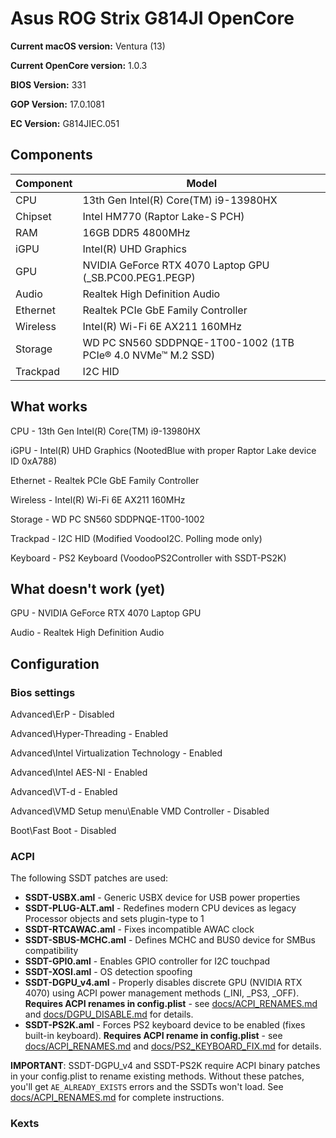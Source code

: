 # Asus ROG Strix G814JI OpenCore

**Current macOS version:** Ventura (13)

**Current OpenCore version:** 1.0.3

**BIOS Version:** 331

**GOP Version:** 17.0.1081

**EC Version:** G814JIEC.051

## Components

| **Component** | **Model**                                                   |
| ------------- | ----------------------------------------------------------- |
| CPU           | 13th Gen Intel(R) Core(TM) i9-13980HX                       |
| Chipset       | Intel HM770 (Raptor Lake-S PCH)                             |
| RAM           | 16GB DDR5 4800MHz                                           |
| iGPU          | Intel(R) UHD Graphics                                       |
| GPU           | NVIDIA GeForce RTX 4070 Laptop GPU (\_SB.PC00.PEG1.PEGP)                         |
| Audio         | Realtek High Definition Audio                               |
| Ethernet      | Realtek PCIe GbE Family Controller                          |
| Wireless      | Intel(R) Wi-Fi 6E AX211 160MHz                              |
| Storage       | WD PC SN560 SDDPNQE-1T00-1002 (1TB PCIe® 4.0 NVMe™ M.2 SSD) |
| Trackpad      | I2C HID                                                     |

## What works

CPU	- 13th Gen Intel(R) Core(TM) i9-13980HX

iGPU - Intel(R) UHD Graphics (NootedBlue with proper Raptor Lake device ID 0xA788)

Ethernet - Realtek PCIe GbE Family Controller

Wireless - Intel(R) Wi-Fi 6E AX211 160MHz

Storage - WD PC SN560 SDDPNQE-1T00-1002

Trackpad - I2C HID (Modified VoodooI2C. Polling mode only)

Keyboard - PS2 Keyboard (VoodooPS2Controller with SSDT-PS2K)

## What doesn't work (yet)

GPU - NVIDIA GeForce RTX 4070 Laptop GPU

Audio - Realtek High Definition Audio

## Configuration
### Bios settings
Advanced\ErP - Disabled

Advanced\Hyper-Threading - Enabled

Advanced\Intel Virtualization Technology - Enabled

Advanced\Intel AES-NI - Enabled

Advanced\VT-d - Enabled

Advanced\VMD Setup menu\Enable VMD Controller - Disabled

Boot\Fast Boot - Disabled

### ACPI

The following SSDT patches are used:

- **SSDT-USBX.aml** - Generic USBX device for USB power properties
- **SSDT-PLUG-ALT.aml** - Redefines modern CPU devices as legacy Processor objects and sets plugin-type to 1
- **SSDT-RTCAWAC.aml** - Fixes incompatible AWAC clock
- **SSDT-SBUS-MCHC.aml** - Defines MCHC and BUS0 device for SMBus compatibility
- **SSDT-GPI0.aml** - Enables GPIO controller for I2C touchpad
- **SSDT-XOSI.aml** - OS detection spoofing
- **SSDT-DGPU_v4.aml** - Properly disables discrete GPU (NVIDIA RTX 4070) using ACPI power management methods (_INI, _PS3, _OFF). **Requires ACPI renames in config.plist** - see [docs/ACPI_RENAMES.md](docs/ACPI_RENAMES.md) and [docs/DGPU_DISABLE.md](docs/DGPU_DISABLE.md) for details.
- **SSDT-PS2K.aml** - Forces PS2 keyboard device to be enabled (fixes built-in keyboard). **Requires ACPI rename in config.plist** - see [docs/ACPI_RENAMES.md](docs/ACPI_RENAMES.md) and [docs/PS2_KEYBOARD_FIX.md](docs/PS2_KEYBOARD_FIX.md) for details.

**IMPORTANT**: SSDT-DGPU_v4 and SSDT-PS2K require ACPI binary patches in your config.plist to rename existing methods. Without these patches, you'll get `AE_ALREADY_EXISTS` errors and the SSDTs won't load. See [docs/ACPI_RENAMES.md](docs/ACPI_RENAMES.md) for complete instructions.

### Kexts